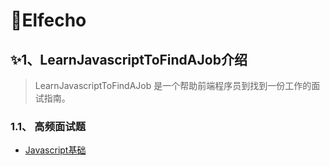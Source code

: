 # 💐Elfecho

## ✨1、LearnJavascriptToFindAJob介绍

> LearnJavascriptToFindAJob 是一个帮助前端程序员到找到一份工作的面试指南。




### 1.1、 高频面试题

- [Javascript基础](articles\Javascript\Javascript基础面试题.md)

